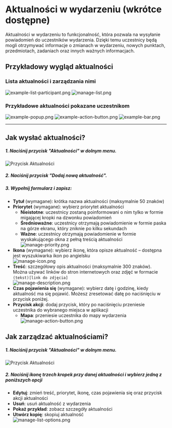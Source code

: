 # Aktualności w wydarzeniu (wkrótce dostępne)

Aktualności w wydarzeniu to funkcjonalność, która pozwala na wysyłanie powiadomień do uczestników wydarzenia.
Dzięki temu uczestnicy będą mogli otrzymywać informacje o zmianach w wydarzeniu, nowych punktach, przedmiotach, zadaniach oraz innych ważnych informacjach.

## Przykładowy wygląd aktualności

### Lista aktualności i zarządzania nimi
![example-list-participant.png](../assets/notifications/example-list-participant.png) ![manage-list.png](../assets/notifications/manage-list.png)

### Przykładowe aktualności pokazane uczestnikom
![example-popup.png](../assets/notifications/example-popup.png) ![example-action-button.png](../assets/notifications/example-action-button.png) ![example-bar.png](../assets/notifications/example-bar.png)

___

## Jak wysłać aktualności?

##### 1. Naciśnij przycisk "Aktualności" w dolnym menu.  
   ![Przycisk Aktualności](../assets/notifications/example-menu-inactive.png "Przycisk Aktualności")
##### 2. Naciśnij przycisk "Dodaj nową aktualność".  
##### 3. Wypełnij formularz i zapisz:
   - **Tytuł** (wymagane): krótka nazwa aktualności (maksymalnie 50 znaków)
   - **Priorytet** (wymagane): wybierz priorytet aktualności
     - **Nieistotne**: uczestnicy zostaną poinformowani o nim tylko w formie migającej kropki na dzwonku powiadomień
     - **Średnioważne**: uczestnicy otrzymają powiadomienie w formie paska na górze ekranu, który zniknie po kilku sekundach
     - **Ważne**: uczestnicy otrzymają powiadomienie w formie wyskakującego okna z pełną treścią aktualności  
     ![manage-priority.png](../assets/notifications/manage-priority.png)
   - **Ikona** (wymagane): wybierz ikonę, która opisze aktualność – dostępna jest wyszukiwarka ikon po angielsku  
     ![manage-icon.png](../assets/notifications/manage-icon.png)
   - **Treść**: szczegółowy opis aktualności (maksymalnie 300 znaków). Można używać linków do stron internetowych oraz zdjęć w formacie `(tekst)[link do zdjęcia]`  
     ![manage-description.png](../assets/notifications/manage-description.png)
   - **Czas pojawienia się** (wymagane): wybierz datę i godzinę, kiedy aktualność ma się pojawić. Możesz zresetować datę po naciśnięciu w przycisk poniżej.
   - **Przycisk akcji**: dodaj przycisk, który po naciśnięciu przeniesie uczestnika do wybranego miejsca w aplikacji
     - **Mapa**: przeniesie uczestnika do mapy wydarzenia  
       ![manage-action-button.png](../assets/notifications/manage-action-button.png)


## Jak zarządzać aktualnościami?

##### 1. Naciśnij przycisk "Aktualności" w dolnym menu.  
   ![Przycisk Aktualności](../assets/notifications/example-menu-inactive.png "Przycisk Aktualności")
##### 2. Naciśnij ikonę trzech kropek przy danej aktualności i wybierz jedną z poniższych opcji
   - **Edytuj**: zmień treść, priorytet, ikonę, czas pojawienia się oraz przycisk akcji aktualności
   - **Usuń**: usuń aktualność z wydarzenia
   - **Pokaż przykład**: zobacz szczegóły aktualności
   - **Utwórz kopię**: skopiuj aktualność  
   ![manage-list-options.png](../assets/notifications/manage-list-options.png)
